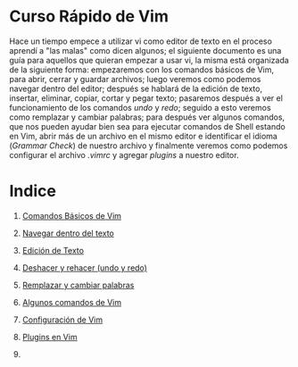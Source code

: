 # Curso Rápido de Vim

Hace un tiempo empece a utilizar vi como editor de texto en el proceso aprendí a "las malas" como dicen algunos; el siguiente documento es una guía para aquellos que quieran empezar a usar vi, la misma está organizada de la siguiente forma: empezaremos con los comandos básicos de Vim, para abrir, cerrar y guardar archivos; luego veremos como podemos navegar dentro del editor; después se hablará de la edición de texto, insertar, eliminar, copiar, cortar y pegar texto; pasaremos después a ver el funcionamiento de los comandos *undo* y *redo*; seguido a esto veremos como remplazar y cambiar palabras; para después ver algunos comandos, que nos pueden ayudar bien sea para ejecutar comandos de Shell estando en Vim, abrir más de un archivo en el mismo editor e identificar el idioma (*Grammar Check*) de nuestro archivo y finalmente veremos como podemos configurar el archivo *.vimrc* y agregar *plugins* a nuestro editor.

# Indice

1. [Comandos Básicos de Vim](capitulo1.md)

2. [Navegar dentro del texto](capitulo2.md)

3. [Edición de Texto](capitulo3.md)

4. [Deshacer y rehacer (undo y redo)](capitulo4.md)

5. [Remplazar y cambiar palabras](capitulo5.md)

6. [Algunos comandos de Vim](capitulo6.md)

7. [Configuración de Vim](capitulo7.md)

8. [Plugins en Vim](capitulo8.md)

9. 
